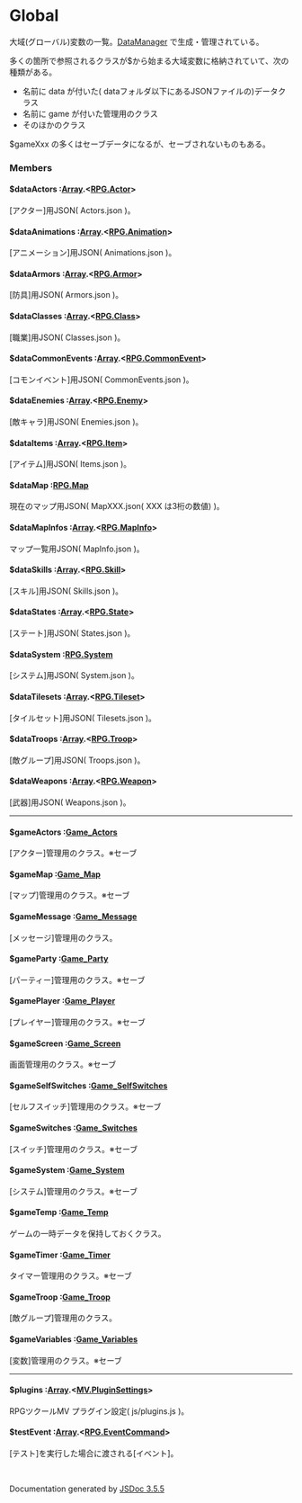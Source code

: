 # Global

大域(グローバル)変数の一覧。[DataManager](DataManager.md) で生成・管理されている。

多くの箇所で参照されるクラスが$から始まる大域変数に格納されていて、次の種類がある。

* 名前に data が付いた( dataフォルダ以下にあるJSONファイルの)データクラス
* 名前に game が付いた管理用のクラス
* そのほかのクラス

$gameXxx の多くはセーブデータになるが、セーブされないものもある。

### Members

#### $dataActors :[Array](Array.md).<[RPG.Actor](RPG.Actor.md)>
[アクター]用JSON( Actors.json )。


#### $dataAnimations :[Array](Array.md).<[RPG.Animation](RPG.Animation.md)>
[アニメーション]用JSON( Animations.json )。


#### $dataArmors :[Array](Array.md).<[RPG.Armor](RPG.Armor.md)>
[防具]用JSON( Armors.json )。


#### $dataClasses :[Array](Array.md).<[RPG.Class](RPG.Class.md)>
[職業]用JSON( Classes.json )。


#### $dataCommonEvents :[Array](Array.md).<[RPG.CommonEvent](RPG.CommonEvent.md)>
[コモンイベント]用JSON( CommonEvents.json )。


#### $dataEnemies :[Array](Array.md).<[RPG.Enemy](RPG.Enemy.md)>
[敵キャラ]用JSON( Enemies.json )。


#### $dataItems :[Array](Array.md).<[RPG.Item](RPG.Item.md)>
[アイテム]用JSON( Items.json )。


#### $dataMap :[RPG.Map](RPG.Map.md)
現在のマップ用JSON( MapXXX.json( XXX は3桁の数値) )。


#### $dataMapInfos :[Array](Array.md).<[RPG.MapInfo](RPG.MapInfo.md)>
マップ一覧用JSON( MapInfo.json )。


#### $dataSkills :[Array](Array.md).<[RPG.Skill](RPG.Skill.md)>
[スキル]用JSON( Skills.json )。


#### $dataStates :[Array](Array.md).<[RPG.State](RPG.State.md)>
[ステート]用JSON( States.json )。


#### $dataSystem :[RPG.System](RPG.System.md)
[システム]用JSON( System.json )。


#### $dataTilesets :[Array](Array.md).<[RPG.Tileset](RPG.Tileset.md)>
[タイルセット]用JSON( Tilesets.json )。


#### $dataTroops :[Array](Array.md).<[RPG.Troop](RPG.Troop.md)>
[敵グループ]用JSON( Troops.json )。


#### $dataWeapons :[Array](Array.md).<[RPG.Weapon](RPG.Weapon.md)>
[武器]用JSON( Weapons.json )。


<hr>


#### $gameActors :[Game_Actors](Game_Actors.md)
[アクター]管理用のクラス。※セーブ


#### $gameMap :[Game_Map](Game_Map.md)
[マップ]管理用のクラス。※セーブ


#### $gameMessage :[Game_Message](Game_Message.md)
[メッセージ]管理用のクラス。


#### $gameParty :[Game_Party](Game_Party.md)
[パーティー]管理用のクラス。※セーブ


#### $gamePlayer :[Game_Player](Game_Player.md)
[プレイヤー]管理用のクラス。※セーブ


#### $gameScreen :[Game_Screen](Game_Screen.md)
画面管理用のクラス。※セーブ


#### $gameSelfSwitches :[Game_SelfSwitches](Game_SelfSwitches.md)
[セルフスイッチ]管理用のクラス。※セーブ


#### $gameSwitches :[Game_Switches](Game_Switches.md)
[スイッチ]管理用のクラス。※セーブ


#### $gameSystem :[Game_System](Game_System.md)
[システム]管理用のクラス。※セーブ


#### $gameTemp :[Game_Temp](Game_Temp.md)
ゲームの一時データを保持しておくクラス。


#### $gameTimer :[Game_Timer](Game_Timer.md)
タイマー管理用のクラス。※セーブ


#### $gameTroop :[Game_Troop](Game_Troop.md)
[敵グループ]管理用のクラス。


#### $gameVariables :[Game_Variables](Game_Variables.md)
[変数]管理用のクラス。※セーブ


<hr>


#### $plugins :[Array](Array.md).<[MV.PluginSettings](MV.PluginSettings.md)>
RPGツクールMV プラグイン設定( js/plugins.js )。


#### $testEvent :[Array](Array.md).<[RPG.EventCommand](RPG.EventCommand.md)>
[テスト]を実行した場合に渡される[イベント]。


 <br>

  Documentation generated by [JSDoc 3.5.5](https://github.com/jsdoc3/jsdoc)
